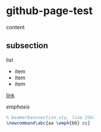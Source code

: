 # github-page-test

content 

## subsection

list
* item
* item
* item

[link](github.com)

*emphasis*

```latex
% beamerbasesection.sty, line 256:
\newcommand\abc{aa \emph{bb} cc}
```
